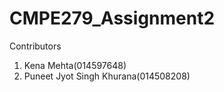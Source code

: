# CMPE279_Assignment2

Contributors
1. Kena Mehta(014597648)
2. Puneet Jyot Singh Khurana(014508208)
